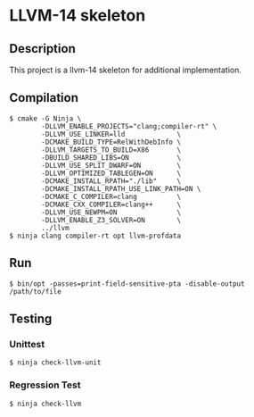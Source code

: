 # LLVM-14 skeleton

## Description

This project is a llvm-14 skeleton for additional implementation.

## Compilation

```
$ cmake -G Ninja \
        -DLLVM_ENABLE_PROJECTS="clang;compiler-rt" \
        -DLLVM_USE_LINKER=lld             \
        -DCMAKE_BUILD_TYPE=RelWithDebInfo \
        -DLLVM_TARGETS_TO_BUILD=X86       \
        -DBUILD_SHARED_LIBS=ON            \
        -DLLVM_USE_SPLIT_DWARF=ON         \
        -DLLVM_OPTIMIZED_TABLEGEN=ON      \
        -DCMAKE_INSTALL_RPATH="./lib"     \
        -DCMAKE_INSTALL_RPATH_USE_LINK_PATH=ON \
        -DCMAKE_C_COMPILER=clang          \
        -DCMAKE_CXX_COMPILER=clang++      \
        -DLLVM_USE_NEWPM=ON               \
        -DLLVM_ENABLE_Z3_SOLVER=ON        \
        ../llvm
$ ninja clang compiler-rt opt llvm-profdata
```

## Run

```
$ bin/opt -passes=print-field-sensitive-pta -disable-output /path/to/file
```

## Testing

### Unittest

```
$ ninja check-llvm-unit
```

### Regression Test

```
$ ninja check-llvm
```
